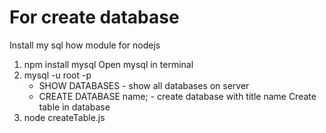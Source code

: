 # For create database
  Install my sql how module for nodejs
  1. npm install mysql
  Open mysql in terminal  
  2. mysql -u root -p
     - SHOW DATABASES - show all databases on server
     - CREATE DATABASE name; - create database with title name
  Create table in database    
  3. node createTable.js

